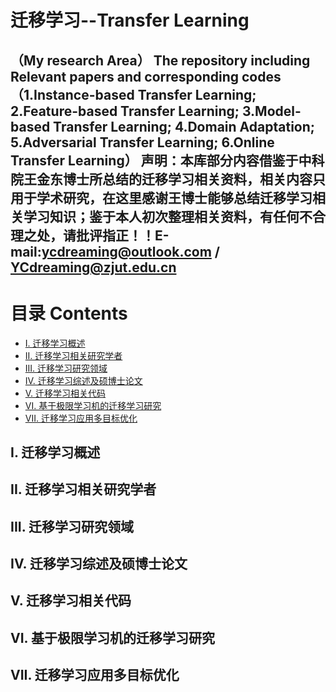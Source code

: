 # 迁移学习--Transfer Learning
（My research Area）
The repository including Relevant papers and corresponding codes（1.Instance-based Transfer Learning;  2.Feature-based Transfer Learning; 3.Model-based Transfer Learning; 4.Domain Adaptation; 5.Adversarial Transfer Learning;  6.Online Transfer Learning）
声明：本库部分内容借鉴于中科院王金东博士所总结的迁移学习相关资料，相关内容只用于学术研究，在这里感谢王博士能够总结迁移学习相关学习知识；鉴于本人初次整理相关资料，有任何不合理之处，请批评指正！！E-mail:ycdreaming@outlook.com / YCdreaming@zjut.edu.cn
--------------------------------------------------------------------------------------------------------------------
# 目录 Contents
* [I. 迁移学习概述]()
* [II. 迁移学习相关研究学者]()
* [III. 迁移学习研究领域]()
* [IV. 迁移学习综述及硕博士论文]()
* [V. 迁移学习相关代码]()
* [VI. 基于极限学习机的迁移学习研究]()
* [VII. 迁移学习应用多目标优化]()


## I. 迁移学习概述


## II. 迁移学习相关研究学者



## III. 迁移学习研究领域



## IV. 迁移学习综述及硕博士论文




## V. 迁移学习相关代码



## VI. 基于极限学习机的迁移学习研究



## VII. 迁移学习应用多目标优化

